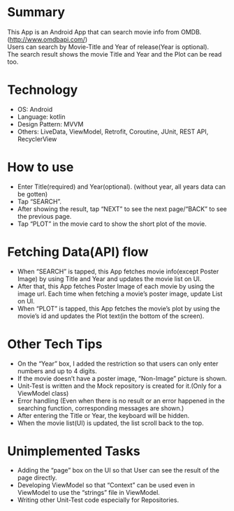 # Summary
#### 
This App is an Android App that can search movie info from OMDB. (http://www.omdbapi.com/)
<br> Users can search by Movie-Title and Year of release(Year is optional).
<br> The search result shows the movie Title and Year and the Plot can be read too. 

# Technology
- OS: Android
- Language: kotlin
- Design Pattern: MVVM
- Others: LiveData, ViewModel, Retrofit, Coroutine, JUnit, REST API, RecyclerView

# How to use
- Enter Title(required) and Year(optional). (without year, all years data can be gotten)
- Tap “SEARCH”.
- After showing the result, tap “NEXT” to see the next page/“BACK” to see the previous
page.
- Tap “PLOT” in the movie card to show the short plot of the movie.

# Fetching Data(API) flow
- When “SEARCH” is tapped, this App fetches movie info(except Poster Image) by using Title and Year and updates the movie list on UI.
- After that, this App fetches Poster Image of each movie by using the image url. Each time when fetching a movie’s poster image, update List on UI.
- When “PLOT” is tapped, this App fetches the movie’s plot by using the movie’s id and updates the Plot text(in the bottom of the screen).

# Other Tech Tips
- On the “Year” box, I added the restriction so that users can only enter numbers and up to 4 digits.
- If the movie doesn’t have a poster image, “Non-Image” picture is shown.
- Unit-Test is written and the Mock repository is created for it.(Only for a ViewModel class)
- Error handling (Even when there is no result or an error happened in the searching function, corresponding messages are shown.)
- After entering the Title or Year, the keyboard will be hidden.
- When the movie list(UI) is updated, the list scroll back to the top.

# Unimplemented Tasks
- Adding the “page” box on the UI so that User can see the result of the page directly.
- Developing ViewModel so that “Context” can be used even in ViewModel to use the “strings” file in ViewModel.
- Writing other Unit-Test code especially for Repositories.
